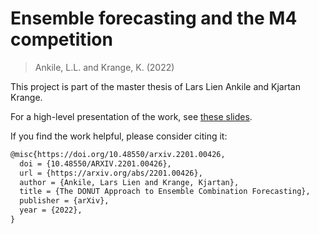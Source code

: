 # Ensemble forecasting and the M4 competition

> Ankile, L.L. and Krange, K. (2022)

This project is part of the master thesis of Lars Lien Ankile and Kjartan Krange.

For a high-level presentation of the work, see [these slides](https://docs.google.com/presentation/d/1sJpK4zun5GH7JI2lALA8tBYq5faYCxn3QWFtG1LbAyk/edit?usp=sharing).

If you find the work helpful, please consider citing it:

```latex
@misc{https://doi.org/10.48550/arxiv.2201.00426,
  doi = {10.48550/ARXIV.2201.00426},
  url = {https://arxiv.org/abs/2201.00426},
  author = {Ankile, Lars Lien and Krange, Kjartan},
  title = {The DONUT Approach to Ensemble Combination Forecasting},
  publisher = {arXiv},
  year = {2022},
}
```
